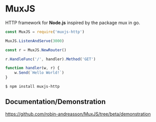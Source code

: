 # MuxJS

HTTP framework for **Node.js** inspired by the package mux in go.


```js
const MuxJS = require('muxjs-http')

MuxJS.ListenAndServe(3000)

const r = MuxJS.NewRouter()

r.HandleFunc('/', handler).Method('GET')

function handler(w, r) {
    w.Send(`Hello World!`)
}
```

```
$ npm install muxjs-http
```

## Documentation/Demonstration

https://github.com/robin-andreasson/MuxJS/tree/beta/demonstration
